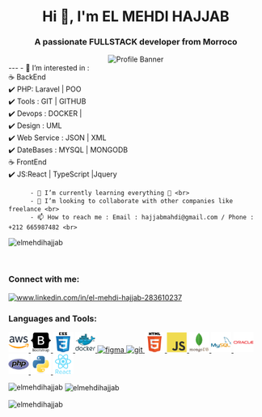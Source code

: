 <h1 align="center">Hi 👋, I'm EL MEHDI HAJJAB</h1>
<h3 align="center">A passionate FULLSTACK developer from Morroco</h3>

<center><img src="https://i.giphy.com/media/YQitE4YNQNahy/giphy.webp" alt="Profile Banner" width="800"></center>
---
- 👀 I’m interested in :<br>
        ☕ BackEnd <br>
          ✔️ PHP: Laravel | POO  <br>
          ✔️ Tools : GIT | GITHUB <br>
          ✔️ Devops : DOCKER | <br> 
          ✔️ Design : UML  <br>
          ✔️ Web Service : JSON | XML  <br>
          ✔️ DateBases : MYSQL | MONGODB <br>
        ☕ FrontEnd <br>
          ✔️ JS:React | TypeScript |Jquery

          - 📖 I’m currently learning everything 🤣 <br>
          - 👯 I’m looking to collaborate with other companies like freelance <br>
          - 📫 How to reach me : Email : hajjabmahdi@gmail.com / Phone : +212 665987482 <br>
<p align="left"> <img src="https://komarev.com/ghpvc/?username=elmehdihajjab&label=Profile%20views&color=0e75b6&style=flat" alt="elmehdihajjab" /> </p>



<p align="left"> <a href="https://twitter.com/" target="blank"><img src="https://img.shields.io/twitter/follow/?logo=twitter&style=for-the-badge" alt="" /></a> </p>

<h3 align="left">Connect with me:</h3>
<p align="left">
<a href="https://linkedin.com/in/www.linkedin.com/in/el-mehdi-hajjab-283610237" target="blank"><img align="center" src="https://raw.githubusercontent.com/rahuldkjain/github-profile-readme-generator/master/src/images/icons/Social/linked-in-alt.svg" alt="www.linkedin.com/in/el-mehdi-hajjab-283610237" height="30" width="40" /></a>
</p>

<h3 align="left">Languages and Tools:</h3>
<p align="left"> <a href="https://aws.amazon.com" target="_blank" rel="noreferrer"> <img src="https://raw.githubusercontent.com/devicons/devicon/master/icons/amazonwebservices/amazonwebservices-original-wordmark.svg" alt="aws" width="40" height="40"/> </a> <a href="https://getbootstrap.com" target="_blank" rel="noreferrer"> <img src="https://raw.githubusercontent.com/devicons/devicon/master/icons/bootstrap/bootstrap-plain-wordmark.svg" alt="bootstrap" width="40" height="40"/> </a> <a href="https://www.w3schools.com/css/" target="_blank" rel="noreferrer"> <img src="https://raw.githubusercontent.com/devicons/devicon/master/icons/css3/css3-original-wordmark.svg" alt="css3" width="40" height="40"/> </a> <a href="https://www.docker.com/" target="_blank" rel="noreferrer"> <img src="https://raw.githubusercontent.com/devicons/devicon/master/icons/docker/docker-original-wordmark.svg" alt="docker" width="40" height="40"/> </a> <a href="https://www.figma.com/" target="_blank" rel="noreferrer"> <img src="https://www.vectorlogo.zone/logos/figma/figma-icon.svg" alt="figma" width="40" height="40"/> </a> <a href="https://git-scm.com/" target="_blank" rel="noreferrer"> <img src="https://www.vectorlogo.zone/logos/git-scm/git-scm-icon.svg" alt="git" width="40" height="40"/> </a> <a href="https://www.w3.org/html/" target="_blank" rel="noreferrer"> <img src="https://raw.githubusercontent.com/devicons/devicon/master/icons/html5/html5-original-wordmark.svg" alt="html5" width="40" height="40"/> </a> <a href="https://developer.mozilla.org/en-US/docs/Web/JavaScript" target="_blank" rel="noreferrer"> <img src="https://raw.githubusercontent.com/devicons/devicon/master/icons/javascript/javascript-original.svg" alt="javascript" width="40" height="40"/> </a> <a href="https://www.mongodb.com/" target="_blank" rel="noreferrer"> <img src="https://raw.githubusercontent.com/devicons/devicon/master/icons/mongodb/mongodb-original-wordmark.svg" alt="mongodb" width="40" height="40"/> </a> <a href="https://www.mysql.com/" target="_blank" rel="noreferrer"> <img src="https://raw.githubusercontent.com/devicons/devicon/master/icons/mysql/mysql-original-wordmark.svg" alt="mysql" width="40" height="40"/> </a> <a href="https://www.oracle.com/" target="_blank" rel="noreferrer"> <img src="https://raw.githubusercontent.com/devicons/devicon/master/icons/oracle/oracle-original.svg" alt="oracle" width="40" height="40"/> </a> <a href="https://www.php.net" target="_blank" rel="noreferrer"> <img src="https://raw.githubusercontent.com/devicons/devicon/master/icons/php/php-original.svg" alt="php" width="40" height="40"/> </a> <a href="https://www.python.org" target="_blank" rel="noreferrer"> <img src="https://raw.githubusercontent.com/devicons/devicon/master/icons/python/python-original.svg" alt="python" width="40" height="40"/> </a> <a href="https://reactjs.org/" target="_blank" rel="noreferrer"> <img src="https://raw.githubusercontent.com/devicons/devicon/master/icons/react/react-original-wordmark.svg" alt="react" width="40" height="40"/> </a> </p>

<p><img align="left" src="https://github-readme-stats.vercel.app/api/top-langs?username=elmehdihajjab&show_icons=true&locale=en&layout=compact" alt="elmehdihajjab" /></p>

<p>&nbsp;<img align="center" src="https://github-readme-stats.vercel.app/api?username=elmehdihajjab&show_icons=true&locale=en" alt="elmehdihajjab" /></p>

<p><img align="center" src="https://github-readme-streak-stats.herokuapp.com/?user=elmehdihajjab&" alt="elmehdihajjab" /></p>
